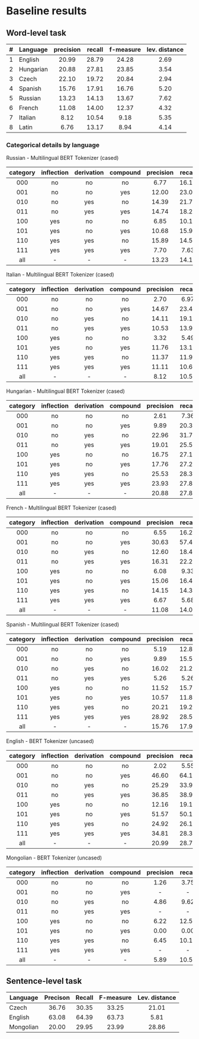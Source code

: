 # Baseline results

## Word-level task

| # | Language  | precision | recall | f-measure | lev. distance        |
|:-:|-----------|:---------:|:------:|:---------:|:--------------------:|
| 1 | English   |   20.99   |  28.79 |   24.28   |         2.69         |
| 2 | Hungarian |   20.88   |  27.81 |   23.85   |         3.54         |
| 3 | Czech     |   22.10   |  19.72 |   20.84   |         2.94         |
| 4 | Spanish   |   15.76   |  17.91 |   16.76   |         5.20         |
| 5 | Russian   |   13.23   |  14.13 |   13.67   |         7.62         |
| 6 | French    |   11.08   |  14.00 |   12.37   |         4.32         |
| 7 | Italian   |    8.12   |  10.54 |    9.18   |         5.35         |
| 8 | Latin     |    6.76   |  13.17 |    8.94   |         4.14         |

### Categorical details by language

Russian - Multilingual BERT Tokenizer (cased)

| category | inflection | derivation | compound | precision | recall | f_measure | distance |
|:--------:|:----------:|:----------:|:--------:|:---------:|:------:|:---------:|:--------:|
|    000   |     no     |     no     |    no    |    6.77   |  16.10 |    9.53   |   1.38   |
|    001   |     no     |     no     |    yes   |   12.00   |  23.08 |   15.79   |   2.92   |
|    010   |     no     |     yes    |    no    |   14.39   |  21.71 |   17.31   |   4.62   |
|    011   |     no     |     yes    |    yes   |   14.74   |  18.25 |   16.31   |   7.12   |
|    100   |     yes    |     no     |    no    |    6.85   |  10.19 |    8.19   |   5.85   |
|    101   |     yes    |     no     |    yes   |   10.68   |  15.99 |   12.80   |   6.06   |
|    110   |     yes    |     yes    |    no    |   15.89   |  14.55 |   15.19   |   8.94   |
|    111   |     yes    |     yes    |    yes   |    7.70   |  7.63  |    7.66   |   9.61   |
|    all   |      -     |      -     |     -    |   13.23   |  14.13 |   13.67   |   7.62   |

Italian - Multilingual BERT Tokenizer (cased)

| category | inflection | derivation | compound | precision | recall | f_measure | distance |
|:--------:|:----------:|:----------:|:--------:|:---------:|:------:|:---------:|:--------:|
|    000   |     no     |     no     |    no    |    2.70   |  6.97  |    3.89   |   1.59   |
|    001   |     no     |     no     |    yes   |   14.67   |  23.40 |   18.03   |   3.11   |
|    010   |     no     |     yes    |    no    |   14.11   |  19.16 |   16.25   |   3.77   |
|    011   |     no     |     yes    |    yes   |   10.53   |  13.95 |   12.00   |   5.79   |
|    100   |     yes    |     no     |    no    |    3.32   |  5.49  |    4.14   |   4.87   |
|    101   |     yes    |     no     |    yes   |   11.76   |  13.19 |   12.44   |   4.47   |
|    110   |     yes    |     yes    |    no    |   11.37   |  11.97 |   11.66   |   6.56   |
|    111   |     yes    |     yes    |    yes   |   11.11   |  10.64 |   10.87   |   7.09   |
|    all   |      -     |      -     |     -    |    8.12   |  10.54 |    9.18   |   5.35   |

Hungarian - Multilingual BERT Tokenizer (cased)

| category | inflection | derivation | compound | precision | recall | f_measure | distance |
|:--------:|:----------:|:----------:|:--------:|:---------:|:------:|:---------:|:--------:|
|    000   |     no     |     no     |    no    |    2.61   |  7.36  |    3.85   |   1.83   |
|    001   |     no     |     no     |    yes   |    9.89   |  20.37 |   13.31   |   2.78   |
|    010   |     no     |     yes    |    no    |   22.96   |  31.70 |   26.63   |   2.84   |
|    011   |     no     |     yes    |    yes   |   19.01   |  25.56 |   21.80   |   3.60   |
|    100   |     yes    |     no     |    no    |   16.75   |  27.17 |   20.72   |   2.97   |
|    101   |     yes    |     no     |    yes   |   17.76   |  27.27 |   21.51   |   3.92   |
|    110   |     yes    |     yes    |    no    |   25.53   |  28.36 |   26.87   |   3.88   |
|    111   |     yes    |     yes    |    yes   |   23.93   |  27.89 |   25.76   |   4.66   |
|    all   |      -     |      -     |     -    |   20.88   |  27.81 |   23.85   |   3.54   |

French - Multilingual BERT Tokenizer (cased)

| category | inflection | derivation | compound | precision | recall | f_measure | distance |
|:--------:|:----------:|:----------:|:--------:|:---------:|:------:|:---------:|:--------:|
|    000   |     no     |     no     |    no    |    6.55   |  16.23 |    9.33   |   1.48   |
|    001   |     no     |     no     |    yes   |   30.63   |  57.44 |   39.96   |   2.85   |
|    010   |     no     |     yes    |    no    |   12.60   |  18.44 |   14.97   |   3.81   |
|    011   |     no     |     yes    |    yes   |   16.31   |  22.22 |   18.81   |   5.45   |
|    100   |     yes    |     no     |    no    |    6.08   |  9.33  |    7.36   |   3.85   |
|    101   |     yes    |     no     |    yes   |   15.06   |  16.45 |   15.72   |   5.06   |
|    110   |     yes    |     yes    |    no    |   14.15   |  14.32 |   14.23   |   5.30   |
|    111   |     yes    |     yes    |    yes   |    6.67   |  5.68  |    6.13   |   8.37   |
|    all   |      -     |      -     |     -    |   11.08   |  14.00 |   12.37   |   4.32   |

Spanish - Multilingual BERT Tokenizer (cased)

| category | inflection | derivation | compound | precision | recall | f_measure | distance |
|:--------:|:----------:|:----------:|:--------:|:---------:|:------:|:---------:|:--------:|
|    000   |     no     |     no     |    no    |    5.19   |  12.82 |    7.39   |   1.47   |
|    001   |     no     |     no     |    yes   |    9.89   |  15.52 |   12.08   |   2.76   |
|    010   |     no     |     yes    |    no    |   16.02   |  21.29 |   18.28   |   3.37   |
|    011   |     no     |     yes    |    yes   |    5.26   |  5.26  |    5.26   |   4.83   |
|    100   |     yes    |     no     |    no    |   11.52   |  15.79 |   13.32   |   4.62   |
|    101   |     yes    |     no     |    yes   |   10.57   |  11.82 |   11.16   |   5.59   |
|    110   |     yes    |     yes    |    no    |   20.21   |  19.29 |   19.74   |   6.11   |
|    111   |     yes    |     yes    |    yes   |   28.92   |  28.57 |   28.74   |     7    |
|    all   |      -     |      -     |     -    |   15.76   |  17.91 |   16.76   |    5.2   |

English - BERT Tokenizer (uncased)

| category | inflection | derivation | compound | precision | recall | f_measure | distance |
|:--------:|:----------:|:----------:|:--------:|:---------:|:------:|:---------:|:--------:|
|    000   |     no     |     no     |    no    |    2.02   |  5.55  |    2.96   |   2.11   |
|    001   |     no     |     no     |    yes   |   46.60   |  64.11 |   53.97   |   1.42   |
|    010   |     no     |     yes    |    no    |   25.29   |  33.90 |   28.97   |   2.75   |
|    011   |     no     |     yes    |    yes   |   36.85   |  38.93 |   37.86   |   2.96   |
|    100   |     yes    |     no     |    no    |   12.16   |  19.14 |   14.87   |   2.73   |
|    101   |     yes    |     no     |    yes   |   51.57   |  50.12 |   50.83   |   1.51   |
|    110   |     yes    |     yes    |    no    |   24.92   |  26.17 |   25.53   |   3.31   |
|    111   |     yes    |     yes    |    yes   |   34.81   |  28.30 |   31.22   |   3.22   |
|    all   |      -     |      -     |     -    |   20.99   |  28.79 |   24.28   |   2.69   |

Mongolian - BERT Tokenizer (uncased)

| category | inflection | derivation | compound | precision | recall | f_measure | distance |
|:--------:|:----------:|:----------:|:--------:|:---------:|:------:|:---------:|:--------:|
|    000   |     no     |     no     |    no    |    1.26   |  3.75  |    1.89   |   2.14   |
|    001   |     no     |     no     |    yes   |    -      |  -     |    -      |   -      |
|    010   |     no     |     yes    |    no    |    4.86   |  9.62  |    6.46   |   4.45   |
|    011   |     no     |     yes    |    yes   |    -      |  -     |    -      |   -      |
|    100   |     yes    |     no     |    no    |    6.22   | 12.52  |    8.31   |   3.50   |
|    101   |     yes    |     no     |    yes   |    0.00   |  0.00  |    0.00   |   5.33   |
|    110   |     yes    |     yes    |    no    |    6.45   | 10.18  |    7.90   |   5.94   |
|    111   |     yes    |     yes    |    yes   |    -      |  -     |    -      |   -      |
|    all   |      -     |      -     |     -    |    5.89   | 10.59  |    7.57   |   4.51   |

## Sentence-level task

| Language  | Precison | Recall | F-measure | Lev. distance |
|-----------|:--------:|:------:|:---------:|:-------------:|
| Czech     |   36.76  |  30.35 |   33.25   |     21.01     |
| English   |   63.08  |  64.39 |   63.73   |      5.81     |
| Mongolian |   20.00  |  29.95 |   23.99   |     28.86     |

